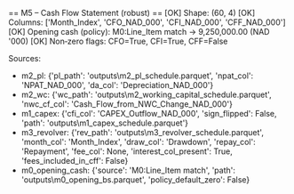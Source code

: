 == M5 – Cash Flow Statement (robust) ==
[OK] Shape: (60, 4)
[OK] Columns: ['Month_Index', 'CFO_NAD_000', 'CFI_NAD_000', 'CFF_NAD_000']
[OK] Opening cash (policy): M0:Line_Item match -> 9,250,000.00 (NAD '000)
[OK] Non‑zero flags: CFO=True, CFI=True, CFF=False

Sources:
- m2_pl: {'pl_path': 'outputs\\m2_pl_schedule.parquet', 'npat_col': 'NPAT_NAD_000', 'da_col': 'Depreciation_NAD_000'}
- m2_wc: {'wc_path': 'outputs\\m2_working_capital_schedule.parquet', 'nwc_cf_col': 'Cash_Flow_from_NWC_Change_NAD_000'}
- m1_capex: {'cfi_col': 'CAPEX_Outflow_NAD_000', 'sign_flipped': False, 'path': 'outputs\\m1_capex_schedule.parquet'}
- m3_revolver: {'rev_path': 'outputs\\m3_revolver_schedule.parquet', 'month_col': 'Month_Index', 'draw_col': 'Drawdown', 'repay_col': 'Repayment', 'fee_col': None, 'interest_col_present': True, 'fees_included_in_cff': False}
- m0_opening_cash: {'source': 'M0:Line_Item match', 'path': 'outputs\\m0_opening_bs.parquet', 'policy_default_zero': False}